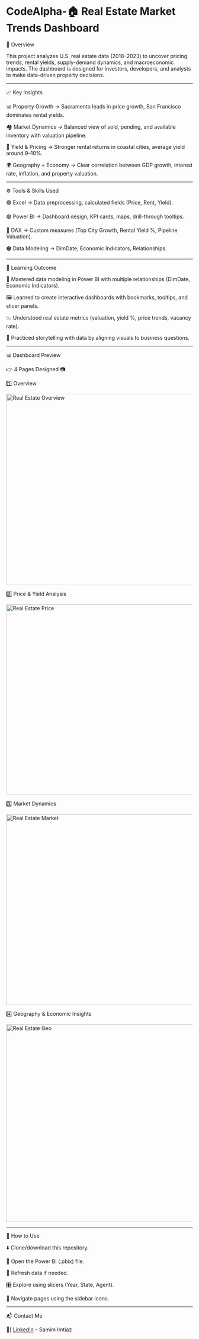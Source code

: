 # CodeAlpha-🏠 Real Estate Market Trends Dashboard

📝 Overview

This project analyzes U.S. real estate data (2018–2023) to uncover pricing trends, rental yields, supply-demand dynamics, and macroeconomic impacts. The dashboard is designed for investors, developers, and analysts to make data-driven property decisions.

---

📈 Key Insights

📊 Property Growth → Sacramento leads in price growth, San Francisco dominates rental yields.

🏘 Market Dynamics → Balanced view of sold, pending, and available inventory with valuation pipeline.

💸 Yield & Pricing → Stronger rental returns in coastal cities, average yield around 9–10%.

🌍 Geography + Economy → Clear correlation between GDP growth, interest rate, inflation, and property valuation.

---

⚙️ Tools & Skills Used

🟢 Excel → Data preprocessing, calculated fields (Price, Rent, Yield).

🟣 Power BI → Dashboard design, KPI cards, maps, drill-through tooltips.

🔵 DAX → Custom measures (Top City Growth, Rental Yield %, Pipeline Valuation).

🟠 Data Modeling → DimDate, Economic Indicators, Relationships.

---

🎯 Learning Outcome

📌 Mastered data modeling in Power BI with multiple relationships (DimDate, Economic Indicators).

🖼 Learned to create interactive dashboards with bookmarks, tooltips, and slicer panels.

📉 Understood real estate metrics (valuation, yield %, price trends, vacancy rate).

📖 Practiced storytelling with data by aligning visuals to business questions.

---

📊 Dashboard Preview

👉 4 Pages Designed 📷

1️⃣ Overview

<img width="1051" height="516" alt="Real Estate Overview" src="https://github.com/user-attachments/assets/c8e3f72b-f14a-4d8a-9d7d-3d89b16d6b3e" />


2️⃣ Price & Yield Analysis

<img width="1055" height="514" alt="Real Estate Price" src="https://github.com/user-attachments/assets/631446ab-90ea-4ecb-8874-3cfc1f377852" />

3️⃣ Market Dynamics

<img width="1052" height="515" alt="Real Estate Market" src="https://github.com/user-attachments/assets/1deb67e8-fb33-4e15-bf85-e1929c566979" />


4️⃣ Geography & Economic Insights

<img width="1084" height="533" alt="Real Estate Geo" src="https://github.com/user-attachments/assets/52945413-fe1f-475d-b9d5-e45714e4e5a7" />

---

🚀 How to Use

⬇️ Clone/download this repository.

📂 Open the Power BI (.pbix) file.

🔄 Refresh data if needed.

🎛 Explore using slicers (Year, State, Agent).

🧭 Navigate pages using the sidebar icons.

---

📬 Contact Me

🔗[ [LinkedIn](linkedin.com/in/samim-imtiaz-611a35273) – Samim Imtiaz
